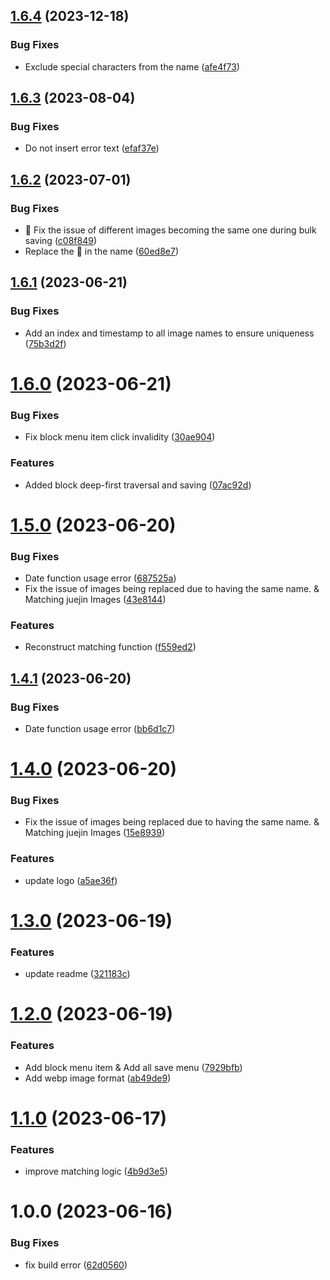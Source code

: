 ## [1.6.4](https://github.com/b-yp/logseq-link-to-local/compare/v1.6.3...v1.6.4) (2023-12-18)


### Bug Fixes

* Exclude special characters from the name ([afe4f73](https://github.com/b-yp/logseq-link-to-local/commit/afe4f73dab4346e26f71b95193973c4474e04a70))

## [1.6.3](https://github.com/b-yp/logseq-link-to-local/compare/v1.6.2...v1.6.3) (2023-08-04)


### Bug Fixes

* Do not insert error text ([efaf37e](https://github.com/b-yp/logseq-link-to-local/commit/efaf37e0f400221606dd64f9b2e7e3fdf8f8d467))

## [1.6.2](https://github.com/b-yp/logseq-link-to-local/compare/v1.6.1...v1.6.2) (2023-07-01)


### Bug Fixes

* 🐛 Fix the issue of different images becoming the same one during bulk saving ([c08f849](https://github.com/b-yp/logseq-link-to-local/commit/c08f849d0644d6e48c54b41a8563fcfa2199ad1e))
* Replace the 🤡 in the name ([60ed8e7](https://github.com/b-yp/logseq-link-to-local/commit/60ed8e7a375649443b4e84151abc82dc290f87aa))

## [1.6.1](https://github.com/b-yp/logseq-link-to-local/compare/v1.6.0...v1.6.1) (2023-06-21)


### Bug Fixes

* Add an index and timestamp to all image names to ensure uniqueness ([75b3d2f](https://github.com/b-yp/logseq-link-to-local/commit/75b3d2f51d86b680c231313aa6122961042ad792))

# [1.6.0](https://github.com/b-yp/logseq-link-to-local/compare/v1.5.0...v1.6.0) (2023-06-21)


### Bug Fixes

* Fix block menu item click invalidity ([30ae904](https://github.com/b-yp/logseq-link-to-local/commit/30ae904dbf04819126f3fe07a61155953372b573))


### Features

* Added block deep-first traversal and saving ([07ac92d](https://github.com/b-yp/logseq-link-to-local/commit/07ac92d42507aa484dc638ac961a78cee34c3d52))

# [1.5.0](https://github.com/b-yp/logseq-link-to-local/compare/v1.4.1...v1.5.0) (2023-06-20)


### Bug Fixes

* Date function usage error ([687525a](https://github.com/b-yp/logseq-link-to-local/commit/687525ad85cf7178b5b19774fd1fba97e831d10c))
* Fix the issue of images being replaced due to having the same name. & Matching juejin Images ([43e8144](https://github.com/b-yp/logseq-link-to-local/commit/43e8144a146c8ec8b02f5dad4e8c82845665b59e))


### Features

* Reconstruct matching function ([f559ed2](https://github.com/b-yp/logseq-link-to-local/commit/f559ed22eb71bd8c1b0913b8cff34e6198d83490))

## [1.4.1](https://github.com/b-yp/logseq-link-to-local/compare/v1.4.0...v1.4.1) (2023-06-20)


### Bug Fixes

* Date function usage error ([bb6d1c7](https://github.com/b-yp/logseq-link-to-local/commit/bb6d1c779bf735ca092b1855f79fc1f7b762d8fe))

# [1.4.0](https://github.com/b-yp/logseq-link-to-local/compare/v1.3.0...v1.4.0) (2023-06-20)


### Bug Fixes

* Fix the issue of images being replaced due to having the same name. & Matching juejin Images ([15e8939](https://github.com/b-yp/logseq-link-to-local/commit/15e893917ca7c35df635bf7d7e79af5215172df7))


### Features

* update logo ([a5ae36f](https://github.com/b-yp/logseq-link-to-local/commit/a5ae36fe553713bd9fcbcd009192fbb3152f7283))

# [1.3.0](https://github.com/b-yp/logseq-link-to-local/compare/v1.2.0...v1.3.0) (2023-06-19)


### Features

* update readme ([321183c](https://github.com/b-yp/logseq-link-to-local/commit/321183c1acf2d1ed6e8a22d3dd6f4763b0b18670))

# [1.2.0](https://github.com/b-yp/logseq-link-to-local/compare/v1.1.0...v1.2.0) (2023-06-19)


### Features

* Add block menu item & Add all save menu ([7929bfb](https://github.com/b-yp/logseq-link-to-local/commit/7929bfb7fc88563400078c686b07cba00253df18))
* Add webp image format ([ab49de9](https://github.com/b-yp/logseq-link-to-local/commit/ab49de9b5c886451cf70c8c73b3df82e710a74c5))

# [1.1.0](https://github.com/b-yp/logseq-link-to-local/compare/v1.0.0...v1.1.0) (2023-06-17)


### Features

* improve matching logic ([4b9d3e5](https://github.com/b-yp/logseq-link-to-local/commit/4b9d3e566312879a7f37eb2df906334c80b484d5))

# 1.0.0 (2023-06-16)


### Bug Fixes

* fix build error ([62d0560](https://github.com/b-yp/logseq-link-to-local/commit/62d0560f92445d649b8b506e0631c9738167cad6))
